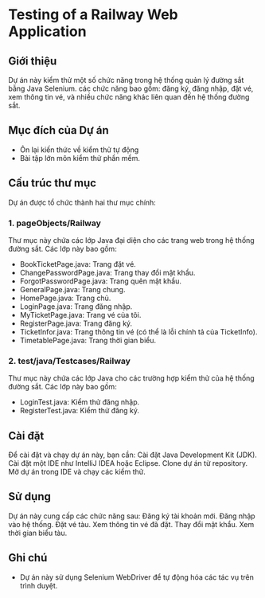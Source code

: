 # Testing of a Railway Web Application
## Giới thiệu
Dự án này kiểm thử một số chức năng trong hệ thống quản lý đường sắt bằng Java Selenium. các chức năng bao gồm: đăng ký, đăng nhập, đặt vé, xem thông tin vé, và nhiều chức năng khác liên quan đến hệ thống đường sắt.
## Mục đích của Dự án
- Ôn lại kiến thức về kiểm thử tự động
- Bài tập lớn môn kiểm thử phần mềm.
## Cấu trúc thư mục
Dự án được tổ chức thành hai thư mục chính:

### 1. pageObjects/Railway
Thư mục này chứa các lớp Java đại diện cho các trang web trong hệ thống đường sắt. Các lớp này bao gồm:
- BookTicketPage.java: Trang đặt vé.
- ChangePasswordPage.java: Trang thay đổi mật khẩu.
- ForgotPasswordPage.java: Trang quên mật khẩu.
- GeneralPage.java: Trang chung.
- HomePage.java: Trang chủ.
- LoginPage.java: Trang đăng nhập.
- MyTicketPage.java: Trang vé của tôi.
- RegisterPage.java: Trang đăng ký.
- TicketInfor.java: Trang thông tin vé (có thể là lỗi chính tả của TicketInfo).
- TimetablePage.java: Trang thời gian biểu.
### 2. test/java/Testcases/Railway
Thư mục này chứa các lớp Java cho các trường hợp kiểm thử của hệ thống đường sắt. Các lớp này bao gồm:
- LoginTest.java: Kiểm thử đăng nhập.
- RegisterTest.java: Kiểm thử đăng ký.
## Cài đặt
Để cài đặt và chạy dự án này, bạn cần:
Cài đặt Java Development Kit (JDK).
Cài đặt một IDE như IntelliJ IDEA hoặc Eclipse.
Clone dự án từ repository.
Mở dự án trong IDE và chạy các kiểm thử.
## Sử dụng
Dự án này cung cấp các chức năng sau:
Đăng ký tài khoản mới.
Đăng nhập vào hệ thống.
Đặt vé tàu.
Xem thông tin vé đã đặt.
Thay đổi mật khẩu.
Xem thời gian biểu tàu.
## Ghi chú
- Dự án này sử dụng Selenium WebDriver để tự động hóa các tác vụ trên trình duyệt.
